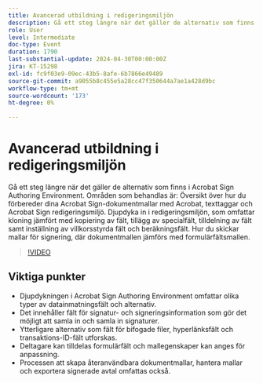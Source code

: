 ```yaml
---
title: Avancerad utbildning i redigeringsmiljön
description: Gå ett steg längre när det gäller de alternativ som finns i Acrobat Sign Authoring Environment.
role: User
level: Intermediate
doc-type: Event
duration: 1790
last-substantial-update: 2024-04-30T00:00:00Z
jira: KT-15298
exl-id: fc9f03e9-09ec-43b5-8afe-6b7866e49489
source-git-commit: a9055b8c455e5a28cc47f350644a7ae1a428d9bc
workflow-type: tm+mt
source-wordcount: '173'
ht-degree: 0%

---
```


# Avancerad utbildning i redigeringsmiljön

Gå ett steg längre när det gäller de alternativ som finns i Acrobat Sign Authoring Environment. Områden som behandlas är: Översikt över hur du förbereder dina Acrobat Sign-dokumentmallar med Acrobat, texttaggar och Acrobat Sign redigeringsmiljö. Djupdyka in i redigeringsmiljön, som omfattar kloning jämfört med kopiering av fält, tillägg av specialfält, tilldelning av fält samt inställning av villkorsstyrda fält och beräkningsfält. Hur du skickar mallar för signering, där dokumentmallen jämförs med formulärfältsmallen.

>[!VIDEO](https://video.tv.adobe.com/v/3428189/?learn=on)

## Viktiga punkter

* Djupdykningen i Acrobat Sign Authoring Environment omfattar olika typer av datainmatningsfält och alternativ.
* Det innehåller fält för signatur- och signeringsinformation som gör det möjligt att samla in och samla in signaturer.
* Ytterligare alternativ som fält för bifogade filer, hyperlänksfält och transaktions-ID-fält utforskas.
* Deltagare kan tilldelas formulärfält och mallegenskaper kan anges för anpassning.
* Processen att skapa återanvändbara dokumentmallar, hantera mallar och exportera signerade avtal omfattas också.
